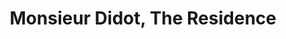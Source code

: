 ---
layout: project.hbs
title: Monsieur Didot, The Residence
category: Hospitality
designers: Gkyzi Nefeli, Makri Chrysi
photography: Roufopoulou Ioanna
pdate: September.2019
og:
  enable: true
  title: Monsieur Didot, The Residence
  description: Babatchas design studio began exploring the design of this building with outmost respect for its neoclassical architectural routes
  image: projects/monsieur-didot/main.jpg
hasVideo: true
videoUrl: https://player.vimeo.com/video/487389633
description:
- Babatchas design studio began exploring the design of this building with outmost
  respect for its neoclassical architectural routes. With the determination to preserve,
  rethink and comply with the elements that define similar eclectic interiors, the
  goal was to make the minimum possible alterations to the existing building core.
  By decoding the main features of such neoclassical building, Babatchas set the principles
  to safeguard this monumental feeling oozing from the pours of such premises. The
  intention was to create ‘the climax of one’s route, though a sequence of exciting
  rooms’. Spaces of impressive height, with refined wall textures and ceiling finishing
  details, were revamped to address damages caused by previous renovations. Delicate
  drawn ceilings and walls have been revealed and restored in the hotel’s main entrance
  as well as in several guest rooms. Access to guess rooms was re-organized to re-orientate
  and diversify the existing layout to serve the daily routines of a hotel business.
- 'In other cases secret doors have been introduced to create a touch of mysticism.
  The client’s engagement with the design set certain boundaries; the already chosen
  name gave the direction of the overall design concept. '
- "‘Monsieur Didot’ owns its name to Firmin Didot, a man of letters and arts. This
  statement outlined the scheme of the interior design. Bookcases throughout the building,
  framed works by famous and infamous artists, portraits of influential people, handmade
  ceramics and custom designed lighting have been introduced into the building’s fabric,
  encouraging contrast, plurality of textures and shapes. The furnishings have been
  cared for by Babatchas design studio, and the vast majority has been custom-made. "
- 'Furnishings, combined with lighting fixtures and ceramic accessories have been
  designed to offer a boutique flavour and to serve the needs of a luxury hospitality
  establishment. ‘Monsieur Didot, the residence’ expresses the intended concept: a
  personalised hotel experience.'
photos:
- "001.jpg"
- "002.jpg"
- "003.jpg"
- "004.jpg"
- "005.jpg"
- "006.jpg"
- "007.jpg"
- "008.jpg"
- "009.jpg"
- "010.jpg"
- "011.jpg"
- "012.jpg"
- "013.jpg"
- "014.jpg"
- "015.jpg"
- "016.jpg"
- "017.jpg"
- "018.jpg"
- "019.jpg"
- "020.jpg"
- "021.jpg"
- "022.jpg"
- "023.jpg"
- "024.jpg"
- "025.jpg"
- "026.jpg"
- "027.jpg"
- "028.jpg"
- "029.jpg"
---